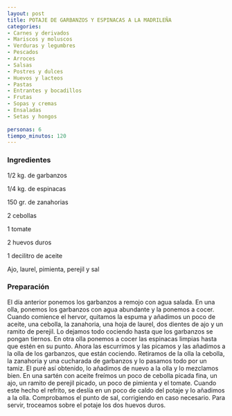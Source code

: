 ```yaml
---
layout: post
title: POTAJE DE GARBANZOS Y ESPINACAS A LA MADRILEÑA
categories:
- Carnes y derivados
- Mariscos y moluscos
- Verduras y legumbres
- Pescados
- Arroces
- Salsas
- Postres y dulces
- Huevos y lacteos
- Pastas
- Entrantes y bocadillos
- Frutas
- Sopas y cremas
- Ensaladas
- Setas y hongos
 
personas: 6 
tiempo_minutos: 120 
---
```

<h3>Ingredientes</h3>
1/2 kg. de garbanzos

1/4 kg. de espinacas

150 gr. de zanahorias

2 cebollas

1 tomate

2 huevos duros

1 decilitro de aceite

Ajo, laurel, pimienta, perejil y sal

<h3>Preparación</h3>
El día anterior ponemos los garbanzos a remojo con agua salada. En una olla, ponemos los garbanzos con agua abundante y la ponemos a cocer. Cuando comience el hervor, quitamos la espuma y añadimos un poco de aceite, una cebolla, la zanahoria, una hoja de laurel, dos dientes de ajo y un ramito de perejil. Lo dejamos todo cociendo hasta que los garbanzos se pongan tiernos. En otra olla ponemos a cocer las espinacas limpias hasta que estén en su punto. Ahora las escurrimos y las picamos y las añadimos a la olla de los garbanzos, que están cociendo. Retiramos de la olla la cebolla, la zanahoria y una cucharada de garbanzos y lo pasamos todo por un tamiz. El puré así obtenido, lo añadimos de nuevo a la olla y lo mezclamos bien. En una sartén con aceite freímos un poco de cebolla picada fina, un ajo, un ramito de perejil picado, un poco de pimienta y el tomate. Cuando este hecho el refrito, se deslía en un poco de caldo del potaje y lo añadimos a la olla. Comprobamos el punto de sal, corrigiendo en caso necesario. Para servir, troceamos sobre el potaje los dos huevos duros.

